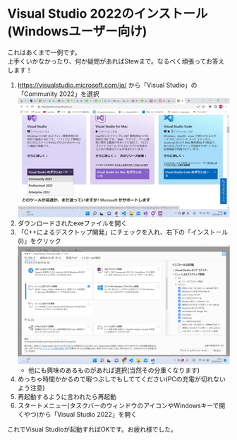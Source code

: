 # Visual Studio 2022のインストール(Windowsユーザー向け)
これはあくまで一例です。  
上手くいかなかったり、何か疑問があればStewまで。なるべく頑張ってお答えします！  

1. https://visualstudio.microsoft.com/ja/ から「Visual Studio」の「Community 2022」を選択
   ![](Images/VisualStudioInstall_where_on_page.png)
2. ダウンロードされたexeファイルを開く
3. 「C++によるデスクトップ開発」にチェックを入れ、右下の「インストール(I)」をクリック
   ![](Images/VisualStudioInstall_checkbox.png)
    - 他にも興味のあるものがあれば選択(当然その分重くなります)
4. めっちゃ時間かかるので暇つぶしでもしててください(PCの充電が切れないよう注意)
5. 再起動するように言われたら再起動
6. スタートメニュー(タスクバーのウィンドウのアイコンやWindowsキーで開くやつ)から「Visual Studio 2022」を開く

これでVisual Studioが起動すればOKです。お疲れ様でした。  